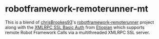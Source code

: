 # robotframework-remoterunner-mt

This is a blend of [chrisBrookes93](https://github.com/chrisBrookes93)'s [robotframework-remoterunner](https://github.com/chrisBrookes93/robotframework-remoterunner) project along with the [XMLRPC SSL Basic Auth](https://github.com/etopian/python3-xmlrpc-ssl-basic-auth) from [Etiopian](https://github.com/etopian/) which supports remote Robot Framework Calls via a multithreaded XMLRPC SSL server.

